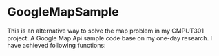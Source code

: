 # GoogleMapSample
This is an alternative way to solve the map problem in my CMPUT301 project. 
A Google Map Api sample code base on my one-day research. 
I have achieved following functions: 
